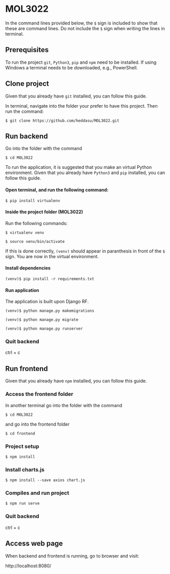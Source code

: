 # MOL3022
In the command lines provided below, the `$` sign is included to show that these are command lines. Do not include the `$` sign when writing the lines in terminal.

## Prerequisites
To run the project ```git```, ```Python3```, ```pip``` and ```npm``` need to be installed. 
If using Windows a terminal needs to be downloaded, e.g., PowerShell.

## Clone project 
Given that you already have  ```git``` installed, you can follow this guide. 

In terminal, navigate into the folder your prefer to have this project. Then run the command:

```$ git clone https://github.com/heddasu/MOL3022.git```

## Run backend
Go into the folder with the command

```$ cd MOL3022```

To run the application, it is suggested that you make an virtual Python environment. 
Given that you already have  ```Python3``` and  ```pip``` installed, you can follow this guide.

#### Open terminal, and run the following command:

```$ pip install virtualenv```

#### Inside the project folder (MOL3022)
Run the following commands:

  ```$ virtualenv venv```

  ```$ source venv/bin/activate```

If this is done correctly, `(venv)` should appear in paranthesis in front of the `$` sign. You are now in the virtual environment.

#### Install dependencies

  ```(venv)$ pip install -r requirements.txt```

#### Run application
The application is built upon Django RF.

  ```(venv)$ python manage.py makemigrations```

  ```(venv)$ python manage.py migrate```

  ```(venv)$ python manage.py runserver```

### Quit backend 

ctrl + c 

## Run frontend
Given that you already have ```npm``` installed, you can follow this guide.

### Access the frontend folder 
In another terminal go into the folder with the command

```$ cd MOL3022```
 
and go into the frontend folder

```$ cd frontend```

### Project setup

```$ npm install```

### Install charts.js

```$ npm install --save axios chart.js```

### Compiles and run project

```$ npm run serve```

### Quit backend 

ctrl + c 

## Access web page
When backend and frontend is running, go to browser and visit:

http://localhost:8080/
